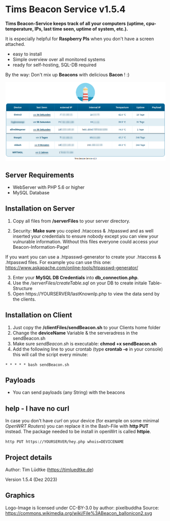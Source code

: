 # Tims Beacon Service v1.5.4
**Tims Beacon-Service keeps track of all your computers (uptime, cpu-temperature, IPs, last time seen, uptime of system, etc.).**

It is especially helpful for **Raspberry PIs** when you don't have a screen attached.
* easy to install
* Simple overview over all monitored systems
* ready for self-hosting, SQL-DB required

By the way: Don't mix up **Beacons** with delicious **Bacon** ! :)

![Example Installation](projectPreviewImage.png "Example Installation")

Server Requirements
------------
* WebServer with PHP 5.6 or higher
* MySQL Database

Installation on Server
------------
1. Copy all files from **/serverFiles** to your server directory.
   
2. Security: **Make sure** you copied .htaccess & .htpasswd and as well inserted your credentials to ensure nobody except you can view your vulnurable information. Without this files everyone could access your Beacon-Information-Page!
   
If you want you can use a .htpasswd-generator to create your .htaccess & .htpasswd files. For example you can use this one: https://www.askapache.com/online-tools/htpasswd-generator/

3. Enter your **MySQL DB Credentials** into **db_connection.php**.
4. Use the */serverFiles/createTable.sql* on your DB to create initale Table-Structure
5. Open https://YOURSERVER/lastKnownIp.php to view the data send by the clients.


Installation on Client
------------
1. Just copy the **/clientFiles/sendBeacon.sh** to your Clients home folder
2. Change the **deviceName** Variable & the serveradress in the sendBeacon.sh
3. Make sure *sendBeacon.sh* is executable: **chmod +x sendBeacon.sh**
4. Add the following line to your crontab (type **crontab -e** in your console) this will call the script every minute:

`* * * * * bash sendBeacon.sh`

Payloads
-------------
* You can send payloads (any String) with the beacons

help - I have no curl
---------------------
In case you don't have _curl_ on your device (for example on some minimal _OpenWRT Routers_) you can replace it in the Bash-File with **http PUT** instead. The package needed to be install in openWrt is called **httpie**.

`http PUT https://YOURSERVER/hey.php whois=DEVICENAME`

Project details
-------------
Author: Tim Lüdtke (https://timluedtke.de)

Version 1.5.4 (Dez 2023)

Graphics
----
Logo-Image is licensed under CC-BY-3.0 by author: pixelbuddha
Source: https://commons.wikimedia.org/wiki/File%3ABeacon_ballonicon2.svg
